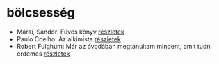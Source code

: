 # bölcsesség

- Márai, Sándor: Füves könyv [részletek](_details/M%C3%A1rai%2C%20S%C3%A1ndor.md#id_1419)
- Paulo Coelho: Az alkimista [részletek](_details/Paulo%20Coelho.md#id_261)
- Robert Fulghum: Már az óvodában megtanultam mindent, amit tudni érdemes [részletek](_details/Robert%20Fulghum.md#id_1302)
